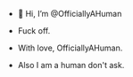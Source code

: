 - 👋 Hi, I’m @OfficiallyAHuman
- Fuck off.
- With love, OfficiallyAHuman.


- Also I am a human don't ask.

<!---
OfficiallyAHuman/OfficiallyAHuman is a ✨ special ✨ repository because its `README.md` (this file) appears on your GitHub profile.
You can click the Preview link to take a look at your changes.
--->
